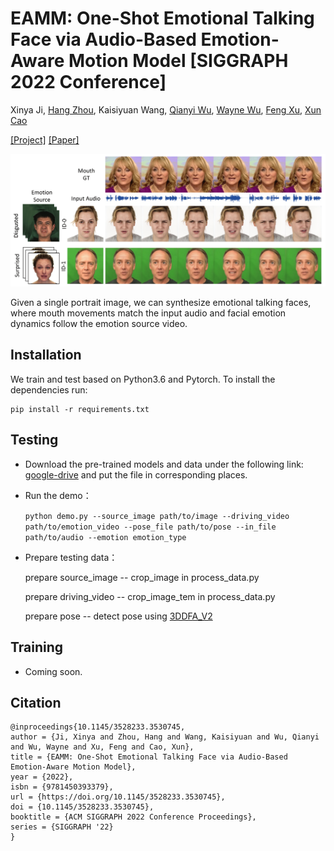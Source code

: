 # EAMM:  One-Shot Emotional Talking Face via Audio-Based Emotion-Aware Motion Model [SIGGRAPH 2022 Conference]

Xinya Ji, [Hang Zhou](https://hangz-nju-cuhk.github.io/), Kaisiyuan Wang, [Qianyi Wu](https://wuqianyi.top/), [Wayne Wu](http://wywu.github.io/), [Feng Xu](http://xufeng.site/), [Xun Cao](https://cite.nju.edu.cn/People/Faculty/20190621/i5054.html)

[[Project]](https://jixinya.github.io/projects/EAMM/)  [[Paper]](https://arxiv.org/abs/2205.15278)    

![visualization](demo/teaser-1.png)

Given a single portrait image, we can synthesize emotional talking faces, where mouth movements match the input audio and facial emotion dynamics follow the emotion source video.

## Installation

We train and test based on Python3.6 and Pytorch. To install the dependencies run:

```
pip install -r requirements.txt
```

## Testing

- Download the pre-trained models and data under the following link: [google-drive](https://drive.google.com/file/d/1IL9LjH3JegyMqJABqMxrX3StAq_v8Gtp/view?usp=sharing) and put the file in corresponding places.

- Run the demo：
  
  `python demo.py --source_image path/to/image --driving_video path/to/emotion_video --pose_file path/to/pose --in_file path/to/audio --emotion emotion_type`
  
- Prepare testing data：

  prepare source_image -- crop_image in process_data.py

  prepare driving_video -- crop_image_tem in process_data.py

  prepare pose -- detect pose using [3DDFA_V2](https://github.com/cleardusk/3DDFA_V2)

## Training

- Coming soon.     

## Citation

```
@inproceedings{10.1145/3528233.3530745,
author = {Ji, Xinya and Zhou, Hang and Wang, Kaisiyuan and Wu, Qianyi and Wu, Wayne and Xu, Feng and Cao, Xun},
title = {EAMM: One-Shot Emotional Talking Face via Audio-Based Emotion-Aware Motion Model},
year = {2022},
isbn = {9781450393379},
url = {https://doi.org/10.1145/3528233.3530745},
doi = {10.1145/3528233.3530745},
booktitle = {ACM SIGGRAPH 2022 Conference Proceedings},
series = {SIGGRAPH '22}
}


```

